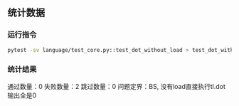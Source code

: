 ## 统计数据

### 运行指令
```bash
pytest -sv language/test_core.py::test_dot_without_load > test_dot_without_load.log
```

### 统计结果
通过数量：0
失败数量：2
跳过数量：0
问题定界：BS, 没有load直接执行tl.dot输出全是0